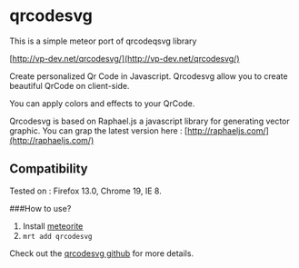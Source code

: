 qrcodesvg
=========
This is a simple meteor port of qrcodeqsvg library

[http://vp-dev.net/qrcodesvg/](http://vp-dev.net/qrcodesvg/)

Create personalized Qr Code in Javascript.
Qrcodesvg allow you to create beautiful QrCode on client-side.

You can apply colors and effects to your QrCode. 

Qrcodesvg is based on Raphael.js a javascript library for generating vector graphic.
You can grap the latest version here : [http://raphaeljs.com/](http://raphaeljs.com/)



## Compatibility

Tested on : Firefox 13.0, Chrome 19, IE 8.

###How to use?

1. Install [meteorite](https://github.com/oortcloud/meteorite)
2. `mrt add qrcodesvg`

Check out the [qrcodesvg github](https://github.com/pinchtools/qrcodesvg) for more details.







